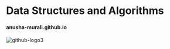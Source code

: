 # Data Structures and Algorithms

#### anusha-murali.github.io
![github-logo3](https://github.com/anusha-murali/anusha-murali.github.io/assets/111596338/ea710d66-2684-4c68-a626-05f0451cb126)
